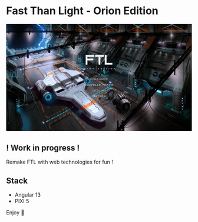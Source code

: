 # Fast Than Light - Orion Edition
![Game Home Menu](./preview.jpg)

## ! Work in progress !

Remake FTL with web technologies for fun !

## Stack
- Angular 13
- PIXI 5

Enjoy 🥳
